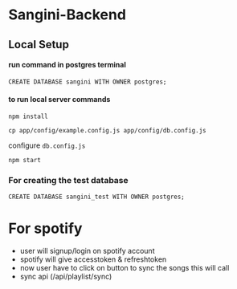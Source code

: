 # Sangini-Backend

## Local Setup
#### run command in postgres terminal
`CREATE DATABASE sangini WITH OWNER postgres;`

#### to run local server commands

`npm install`

`cp app/config/example.config.js app/config/db.config.js` 

configure `db.config.js`

`npm start`

### For creating the test database 
`CREATE DATABASE sangini_test WITH OWNER postgres;`




# For spotify

- user will signup/login on spotify account
- spotify will give accesstoken & refreshtoken 
- now user have to click on button to sync the songs this will call 
- sync api (/api/playlist/sync)